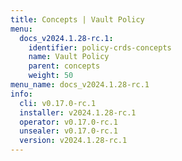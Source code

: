 ```yaml
---
title: Concepts | Vault Policy
menu:
  docs_v2024.1.28-rc.1:
    identifier: policy-crds-concepts
    name: Vault Policy
    parent: concepts
    weight: 50
menu_name: docs_v2024.1.28-rc.1
info:
  cli: v0.17.0-rc.1
  installer: v2024.1.28-rc.1
  operator: v0.17.0-rc.1
  unsealer: v0.17.0-rc.1
  version: v2024.1.28-rc.1
---
```


